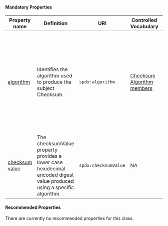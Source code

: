 #### Mandatory Properties

<table>
  <thead>
    <tr>
      <th>Property name</th>
      <th>Definition</th>
      <th>URI</th>
      <th>Controlled Vocabulary</th>
      <th>rdfs:Range</th>
      <th>Usage Note</th>
      <th>Cardinality</th>
    </tr>
  </thead>
  <tbody>
    <tr>
      <td><a href="https://spdx.org/rdf/terms/#algorithm">algorithm</a></td>
      <td>Identifies the algorithm used to produce the subject Checksum.</td>
      <td><code>spdx:algorithm</code></td>
      <td><a href="https://spdx.org/rdf/terms/#d4e2129">Checksum Algorithm members</a></td>
      <td><code>spdx:ChecksumAlgorithm</code></td>
      <td>Choose one member of the checksum algorithm members as indicated on the webpage linked in the Controlled Vocabulary column.</td>
      <td>1</td>
    </tr>
    <tr>
      <td><a href="https://spdx.org/rdf/terms/#checksumValue">checksum value</a></td>
      <td>The checksumValue property provides a lower case hexidecimal encoded digest value produced using a specific algorithm.</td>
      <td><code>spdx:checksumValue</code></td>
      <td>NA</td>
      <td><code>xsd:hexBinary</code></td>
      <td>NA</td>
      <td>1</td>
    </tr>
  </tbody>
</table>


#### Recommended Properties 

There are currently no recommended properties for this class.
